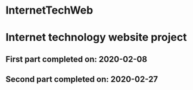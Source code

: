 # InternetTechWeb
# Internet technology website project
First part completed on: 2020-02-08
-----------------------------------
Second part completed on: 2020-02-27
-----------------------------------
